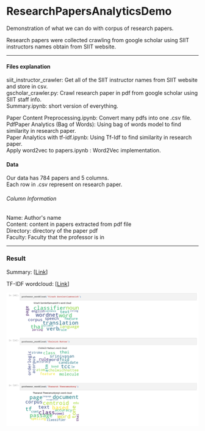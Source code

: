 # ResearchPapersAnalyticsDemo  

Demonstration of what we can do with corpus of research papers.  

Research papers were collected crawling from google scholar using SIIT instructors names obtain from SIIT website. 

---

#### Files explanation  
siit_instructor_crawler: Get all of the SIIT instructor names from SIIT website and store in csv.  
gscholar_crawler.py: Crawl research paper in pdf from google scholar using SIIT staff info.  
Summary.ipynb: short version of everything.     

Paper Content Preprocessing.ipynb: Convert many pdfs into one .csv file.    
PdfPaper Analytics (Bag of Words): Using bag of words model to find similarity in research paper.   
Paper Analytics with tf-idf.ipynb: Using Tf-Idf to find similarity in research paper.  
Apply word2vec to papers.ipynb : Word2Vec implementation.  


#### Data

Our data has 784 papers and 5 columns.  
Each row in .csv represent on research paper. 

###### Column Information
Name: Author's name  
Content: content in papers extracted from pdf file  
Directory: directory of the paper pdf   
Faculty: Faculty that the professor is in

---

### Result

Summary: [[Link](Summary.iypng)]

TF-IDF wordcloud: [[Link](Paper%20Analytics%20with%20tf-idf.ipynb)]

![sample_output](tfidf_wordcloud_sample.png)

